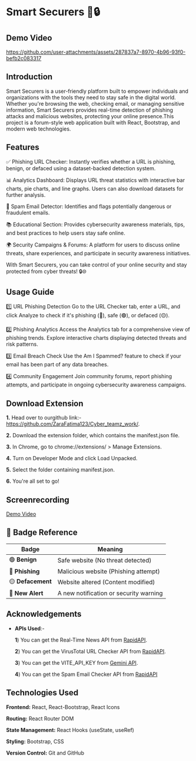 # Smart Securers 🚀🔒

## Demo Video



https://github.com/user-attachments/assets/287837a7-8970-4b96-93f0-befb2c083317



## Introduction

Smart Securers is a user-friendly platform built to empower individuals and organizations with the tools they need to stay safe in the digital world. Whether you're browsing the web, checking email, or managing sensitive information, Smart Securers provides real-time detection of phishing attacks and malicious websites, protecting your online presence.This project is a forum-style web application built with React, Bootstrap, and modern web technologies.





## Features

✅ Phishing URL Checker: Instantly verifies whether a URL is      phishing, benign, or defaced using a dataset-backed detection system.

📊 Analytics Dashboard: Displays URL threat statistics with interactive bar charts, pie charts, and line graphs. Users can also download datasets for further analysis.


📧 Spam Email Detector: Identifies and flags potentially dangerous or fraudulent emails.

📚 Educational Section: Provides cybersecurity awareness materials, tips, and best practices to help users stay safe online.

🌍 Security Campaigns & Forums: A platform for users to discuss online threats, share experiences, and participate in security awareness initiatives.

With Smart Securers, you can take control of your online security and stay protected from cyber threats! 🔒🌐


## Usage Guide 


1️⃣ URL Phishing Detection
Go to the URL Checker tab, enter a URL, and click Analyze to check if it's phishing (🔴), safe (🟢), or defaced (🟡).

2️⃣ Phishing Analytics
Access the Analytics tab for a comprehensive view of phishing trends. Explore interactive charts displaying detected threats and risk patterns.

3️⃣ Email Breach Check
Use the Am I Spammed? feature to check if your email has been part of any data breaches.

4️⃣ Community Engagement
Join community forums, report phishing attempts, and participate in ongoing cybersecurity awareness campaigns.

## Download Extension

**1.** Head over to ourgithub link:- https://github.com/ZaraFatima123/Cyber_teamz_work/.

**2.** Download the extension folder, which contains the manifest.json file.

**3.** In Chrome, go to chrome://extensions/ > Manage Extensions.

**4.** Turn on Developer Mode and click Load Unpacked.

**5.** Select the folder containing manifest.json.

**6.** You're all set to go!



## Screenrecording

[Demo Video](https://github.com/ZaraFatima123/Cyber_teamz_work/blob/main/latesttt_video.mp4)

## 🔖 Badge Reference  

| Badge | Meaning                             |
|-------|-------------------------------------|
| 🟢 **Benign**     | Safe website (No threat detected)   |
| 🔴 **Phishing**   | Malicious website (Phishing attempt) |
| 🟡 **Defacement**  | Website altered (Content modified)   |
| 🔔 **New Alert**   | A new notification or security warning |


## Acknowledgements

- **APIs Used**:-

   **1**) You can get the Real-Time News API from [RapidAPI](https://rapidapi.com/letscrape-6bRBa3QguO5/api/real-time-news-data).

   **2**) You can get the VirusTotal URL Checker API from [RapidAPI](https://rapidapi.com/dimas/api/VirusTotal).

   **3**) You can get the VITE_API_KEY from [Gemini API](https://ai.google.dev/gemini-api).

   **4**) You can get the Spam Email Checker API from [RapidAPI](https://rapidapi.com/consultwithshiv-consultwithshiv-default/api/spam-email-checker)

## Technologies Used

**Frontend:** React, React-Bootstrap, React Icons

**Routing:** React Router DOM

**State Management:** React Hooks (useState, useRef)

**Styling:** Bootstrap, CSS

**Version Control:** Git and GitHub




